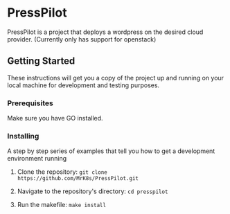# PressPilot

PressPilot is a project that deploys a wordpress on the desired cloud provider. (Currently only has support for openstack)

## Getting Started

These instructions will get you a copy of the project up and running on your local machine for development and testing purposes.

### Prerequisites

Make sure you have GO installed.


### Installing

A step by step series of examples that tell you how to get a development environment running

1. Clone the repository: `git clone https://github.com/MrK8s/PressPilot.git`

2. Navigate to the repository's directory: `cd presspilot`

3. Run the makefile: `make install`

